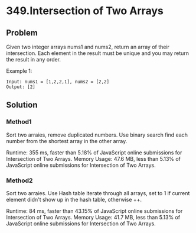 # 349.Intersection of Two Arrays

## Problem
Given two integer arrays nums1 and nums2, return an array of their intersection. Each element in the result must be unique and you may return the result in any order.

Example 1:
```dash
Input: nums1 = [1,2,2,1], nums2 = [2,2]
Output: [2]
```

## Solution

### Method1
Sort two arraies, remove duplicated numbers. Use binary search find each number from the shortest array in the other array. 

Runtime: 355 ms, faster than 5.18% of JavaScript online submissions for Intersection of Two Arrays.
Memory Usage: 47.6 MB, less than 5.13% of JavaScript online submissions for Intersection of Two Arrays.

### Method2
Sort two arraies. Use Hash table iterate through all arrays, set to 1 if current element didn't show up in the hash table, otherwise ++. 

Runtime: 84 ms, faster than 43.15% of JavaScript online submissions for Intersection of Two Arrays.
Memory Usage: 41.7 MB, less than 5.13% of JavaScript online submissions for Intersection of Two Arrays.



